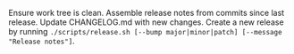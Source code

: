 Ensure work tree is clean.
Assemble release notes from commits since last release.
Update CHANGELOG.md with new changes.
Create a new release by running `./scripts/release.sh [--bump major|minor|patch] [--message "Release notes"]`.
